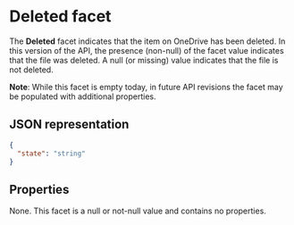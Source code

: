 ﻿# Deleted facet

The **Deleted** facet indicates that the item on OneDrive has been deleted. In this version
of the API, the presence (non-null) of the facet value indicates that the file was
deleted. A null (or missing) value indicates that the file is not deleted.

**Note**: While this facet is empty today, in future API revisions the facet
may be populated with additional properties.

## JSON representation

<!-- { "blockType": "resource", "@odata.type": "oneDrive.deleted" } -->
```json
{
  "state": "string"
}
```
## Properties

None. This facet is a null or not-null value and contains no properties.

<!-- {
  "type": "#page.annotation",
  "description": "The deleted facet providers properties about deleted items",
  "keywords": "deleted,delete,item,facet",
  "section": "documentation",
  "tocPath": "Facets/Deleted"
} -->
